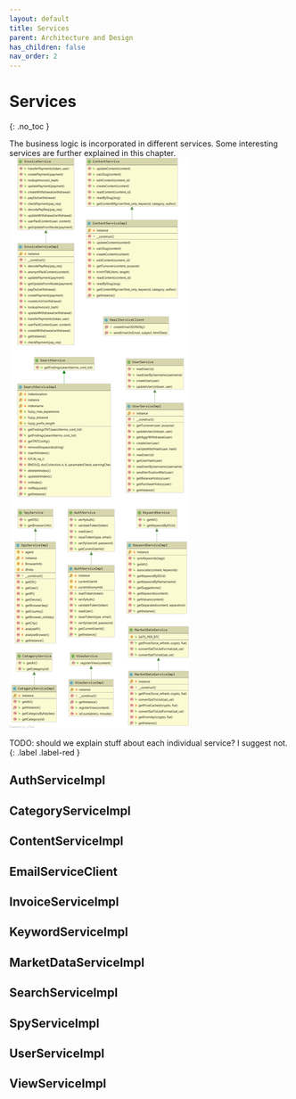 ```yaml
---
layout: default
title: Services
parent: Architecture and Design
has_children: false
nav_order: 2
---
```


# Services
{: .no_toc }

The business logic is incorporated in different services. Some interesting services are further explained in this chapter.
![Services](resources/services.png)

TODO: should we explain stuff about each individual service? I suggest not.
{: .label .label-red }



## AuthServiceImpl


## CategoryServiceImpl

## ContentServiceImpl

## EmailServiceClient

## InvoiceServiceImpl

## KeywordServiceImpl

## MarketDataServiceImpl

## SearchServiceImpl

## SpyServiceImpl

## UserServiceImpl

## ViewServiceImpl
